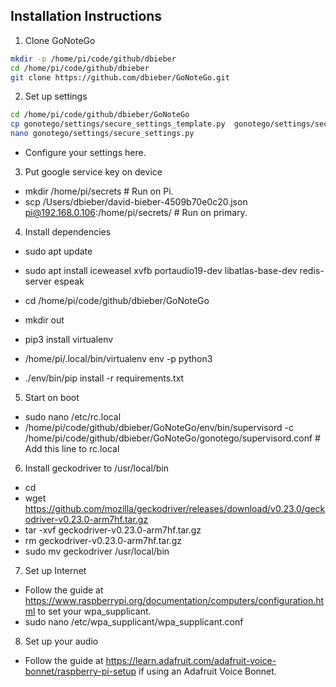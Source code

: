 ## Installation Instructions

1.  Clone GoNoteGo

  ```bash
mkdir -p /home/pi/code/github/dbieber
cd /home/pi/code/github/dbieber
git clone https://github.com/dbieber/GoNoteGo.git
```

2.  Set up settings

  ```bash
cd /home/pi/code/github/dbieber/GoNoteGo
cp gonotego/settings/secure_settings_template.py  gonotego/settings/secure_settings.py
nano gonotego/settings/secure_settings.py  
```
  * Configure your settings here.

3. Put google service key on device

  * mkdir /home/pi/secrets  # Run on Pi.
  * scp /Users/dbieber/david-bieber-4509b70e0c20.json pi@192.168.0.106:/home/pi/secrets/  # Run on primary.

4. Install dependencies

  * sudo apt update
  * sudo apt install iceweasel xvfb portaudio19-dev libatlas-base-dev redis-server espeak

  * cd /home/pi/code/github/dbieber/GoNoteGo
  * mkdir out
  * pip3 install virtualenv
  * /home/pi/.local/bin/virtualenv env -p python3
  * ./env/bin/pip install -r requirements.txt 

5. Start on boot

  * sudo nano /etc/rc.local
  * /home/pi/code/github/dbieber/GoNoteGo/env/bin/supervisord -c /home/pi/code/github/dbieber/GoNoteGo/gonotego/supervisord.conf  # Add this line to rc.local

6. Install geckodriver to /usr/local/bin

  * cd
  * wget https://github.com/mozilla/geckodriver/releases/download/v0.23.0/geckodriver-v0.23.0-arm7hf.tar.gz
  * tar -xvf geckodriver-v0.23.0-arm7hf.tar.gz
  * rm geckodriver-v0.23.0-arm7hf.tar.gz
  * sudo mv geckodriver /usr/local/bin

7. Set up Internet

  * Follow the guide at https://www.raspberrypi.org/documentation/computers/configuration.html to set your wpa_supplicant.
  * sudo nano /etc/wpa_supplicant/wpa_supplicant.conf

8. Set up your audio

  * Follow the guide at https://learn.adafruit.com/adafruit-voice-bonnet/raspberry-pi-setup if using an Adafruit Voice Bonnet.
